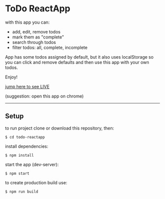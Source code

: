 # ToDo ReactApp

with this app you can:
- add, edit, remove todos
- mark them as "complete"
- search through todos
- filter todos: all, complete, incomplete

App has some todos assigned by default, but it also uses localStorage so you can click and remove defaults and then use this app with your own todos.

Enjoy!

[jump here to see LIVE](https://annavu.github.io/todo-reactapp/)

(suggestion: open this app on chrome)

---

## Setup

to run project clone or download this repository, then:
```
$ cd todo-reactapp
```
install dependencies:
```
$ npm install
```
start the app (dev-server):
```
$ npm start
```
to create production build use:
```
$ npm run build
```
